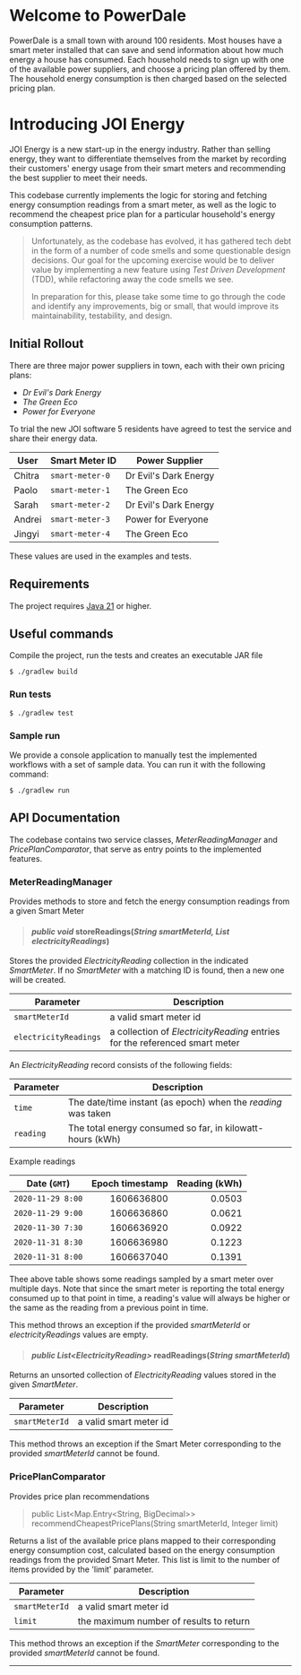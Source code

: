 # Welcome to PowerDale

PowerDale is a small town with around 100 residents. Most houses have a smart meter installed that can save and send
information about how much energy a house has consumed. Each household needs to sign up with one of the available power 
suppliers, and choose a pricing plan offered by them. The household energy consumption is then charged based on the 
selected pricing plan.

# Introducing JOI Energy

JOI Energy is a new start-up in the energy industry. Rather than selling energy, they want to differentiate themselves
from the market by recording their customers' energy usage from their smart meters and recommending the best supplier to
meet their needs.

This codebase currently implements the logic for storing and fetching energy consumption readings from a smart meter, 
as well as the logic to recommend the cheapest price plan for a particular household's energy consumption patterns.

>Unfortunately, as the codebase has evolved, it has gathered tech debt in the form of a number of code smells and some 
questionable design decisions. Our goal for the upcoming exercise would be to deliver value by implementing a new 
feature using _Test Driven Development_ (TDD), while refactoring away the code smells we see. 
> 
>In preparation for this, please take some time to go through the code and identify any improvements, big or small, 
that would improve its maintainability, testability, and design.

## Initial Rollout

There are three major power suppliers in town, each with their own pricing plans:
- _Dr Evil's Dark Energy_
- _The Green Eco_
- _Power for Everyone_

To trial the new JOI software 5 residents have agreed to test the service and share their energy data.

| User   | Smart Meter ID  | Power Supplier        |
|--------|-----------------|-----------------------|
| Chitra | `smart-meter-0` | Dr Evil's Dark Energy |
| Paolo  | `smart-meter-1` | The Green Eco         |
| Sarah  | `smart-meter-2` | Dr Evil's Dark Energy |
| Andrei | `smart-meter-3` | Power for Everyone    |
| Jingyi | `smart-meter-4` | The Green Eco         |

These values are used in the examples and tests.

## Requirements

The project requires [Java 21](https://adoptium.net/) or higher.

## Useful commands

Compile the project, run the tests and creates an executable JAR file

```console
$ ./gradlew build
```

### Run tests

```console
$ ./gradlew test
```

### Sample run
We provide a console application to manually test the implemented workflows with a set of sample data. 
You can run it with the following command:
```console
$ ./gradlew run
```

## API Documentation

The codebase contains two service classes, _MeterReadingManager_ and _PricePlanComparator_, that serve as entry points to
the implemented features.

### MeterReadingManager
Provides methods to store and fetch the energy consumption readings from a given Smart Meter

> #### _public void_ storeReadings(_String smartMeterId, List<ElectricityReading> electricityReadings_)
Stores the provided _ElectricityReading_ collection in the indicated _SmartMeter_. If no 
_SmartMeter_ with a matching ID is found, then a new one will be created.

| Parameter             | Description                                                                 |
|-----------------------|-----------------------------------------------------------------------------|
| `smartMeterId`        | a valid smart meter id                                                      |
| `electricityReadings` | a collection of _ElectricityReading_ entries for the referenced smart meter |

An _ElectricityReading_ record consists of the following fields:

| Parameter | Description                                                   |
|-----------|---------------------------------------------------------------|
| `time`    | The date/time instant (as epoch) when the _reading_ was taken |
| `reading` | The total energy consumed so far, in kilowatt-hours (kWh)     |

Example readings

| Date (`GMT`)      | Epoch timestamp |   Reading (kWh) |
|-------------------|----------------:|----------------:|
| `2020-11-29 8:00` |      1606636800 |          0.0503 |
| `2020-11-29 9:00` |      1606636860 |          0.0621 |
| `2020-11-30 7:30` |      1606636920 |          0.0922 |
| `2020-11-31 8:30` |      1606636980 |          0.1223 |
| `2020-11-31 8:00` |      1606637040 |          0.1391 |

Thee above table shows some readings sampled by a smart meter over multiple days. Note that since the smart 
meter is reporting the total energy consumed up to that point in time, a reading's value will always be higher or the same as 
the reading from a previous point in time.

This method throws an exception if the provided _smartMeterId_ or _electricityReadings_ values are empty.

> #### _public List&lt;ElectricityReading>_ readReadings(_String smartMeterId_)
Returns an unsorted collection of _ElectricityReading_ values stored in the given _SmartMeter_.

| Parameter             | Description                                                                 |
|-----------------------|-----------------------------------------------------------------------------|
| `smartMeterId`        | a valid smart meter id                                                      |

This method throws an exception if the Smart Meter corresponding to the provided _smartMeterId_ cannot be found.


### PricePlanComparator
Provides price plan recommendations

> public List&lt;Map.Entry<String, BigDecimal>> recommendCheapestPricePlans(String smartMeterId, Integer limit)

Returns a list of the available price plans mapped to their corresponding energy consumption cost, calculated 
based on the energy consumption readings from the provided Smart Meter. This list is limit to the number of items 
provided by the 'limit' parameter.

| Parameter      | Description                             |
|----------------|-----------------------------------------|
| `smartMeterId` | a valid smart meter id                  |
| `limit`        | the maximum number of results to return |

This method throws an exception if the _SmartMeter_ corresponding to the provided _smartMeterId_ cannot be found.


---